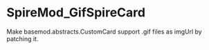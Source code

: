 # SpireMod_GifSpireCard
Make basemod.abstracts.CustomCard support .gif files as imgUrl by patching it.
